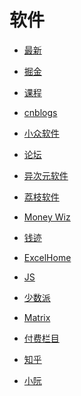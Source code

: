# 软件


<div id = "首"></div>
<script src = "../js/首.js"></script>


* [最新](https://juejin.cn/?sort=newest)
* [掘金](https://juejin.cn/)
* [课程](https://juejin.cn/course)


* [cnblogs](https://www.cnblogs.com/)


* [小众软件](https://www.appinn.com/)
* [论坛](https://meta.appinn.net/)
* [异次元软件](https://www.iplaysoft.com/)
* [荔枝软件](https://www.lizhi.io/)


* [Money Wiz](https://www.wiz.money/zh)
* [钱迹](http://www.qianjiapp.com/)


* [ExcelHome](https://club.excelhome.net/forum.php?mod=guide&view=newthread&mobile=2)
* [JS](https://club.excelhome.net/forum.php?mod=forumdisplay&fid=194&mobile=2)


* [少数派](https://sspai.com/)
* [Matrix](https://sspai.com/matrix)
* [付费栏目](https://sspai.com/series)


* [知乎](https://www.zhihu.com/)


* [小阮](http://ruanyifeng.com/blog/)
